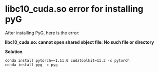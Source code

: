 # libc10_cuda.so error for installing pyG


After installing PyG, here is the error:

**libc10_cuda.so: cannot open shared object file: No such file or directory**



**Solution**

```shell
conda install pytorch==1.11.0 cudatoolkit=11.3 -c pytorch
conda install pyg -c pyg
```

